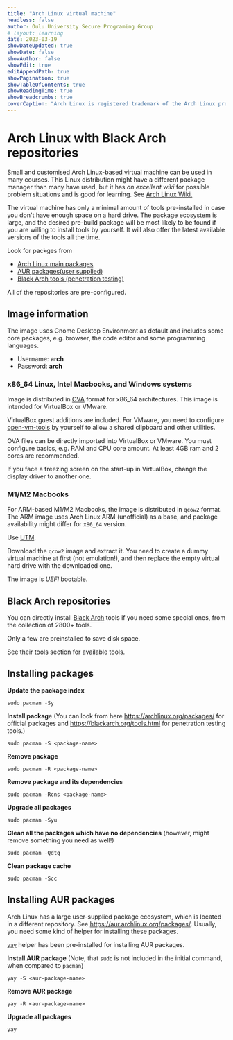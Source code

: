 ```yaml
---
title: "Arch Linux virtual machine"
headless: false
author: Oulu University Secure Programing Group
# layout: learning
date: 2023-03-19
showDateUpdated: true
showDate: false
showAuthor: false
showEdit: true
editAppendPath: true
showPagination: true 
showTableOfContents: true
showReadingTime: true
showBreadcrumbs: true
coverCaption: "Arch Linux is registered trademark of the Arch Linux project" 
---
```


# Arch Linux with Black Arch repositories

Small and customised Arch Linux-based virtual machine can be used in many courses.
This Linux distribution might have a different package manager than many have used, but it has *an excellent wiki* for possible problem situations and is good for learning.
See [Arch Linux Wiki.](https://wiki.archlinux.org/)

The virtual machine has only a minimal amount of tools pre-installed in case you don't have enough space on a hard drive.
The package ecosystem is large, and the desired pre-build package will be most likely to be found if you are willing to install tools by yourself.
It will also offer the latest available versions of the tools all the time.

Look for packges from
  * [Arch Linux main packages](https://archlinux.org/packages/)
  * [AUR packages(user supplied)](https://aur.archlinux.org/packages)
  * [Black Arch tools (penetration testing)](https://blackarch.org/tools.html)

All of the repositories are pre-configured.

## Image information

The image uses Gnome Desktop Environment as default and includes some core packages, e.g. browser, the code editor and some programming languages.

* Username: **arch**
* Password: **arch**

### x86_64 Linux, Intel Macbooks, and Windows systems

Image is distributed in [OVA](https://en.wikipedia.org/wiki/Open_Virtualization_Format) format for x86_64 architectures.
This image is intended for VirtualBox or VMware.

VirtualBox guest additions are included.
For VMware, you need to configure [open-vm-tools](https://wiki.archlinux.org/title/VMware/Install_Arch_Linux_as_a_guest#Open-VM-Tools) by yourself to allow a shared clipboard and other utilities. 

OVA files can be directly imported into VirtualBox or VMware.
You must configure basics, e.g. RAM and CPU core amount.
At least 4GB ram and 2 cores are recommended.

If you face a freezing screen on the start-up in VirtualBox, change the display driver to another one.

### M1/M2 Macbooks

For ARM-based M1/M2 Macbooks, the image is distributed in `qcow2` format.
The ARM image uses Arch Linux ARM (unofficial) as a base, and package availability might differ for `x86_64` version.

Use [UTM](https://mac.getutm.app/).

Download the `qcow2` image and extract it.
You need to create a dummy virtual machine at first (not emulation!), and then replace the empty virtual hard drive with the downloaded one.

The image is _UEFI_ bootable.


## Black Arch repositories

You can directly install [Black Arch](https://blackarch.org/) tools if you need some special ones, from the collection of 2800+ tools.

Only a few are preinstalled to save disk space.

See their [tools](https://blackarch.org/tools.html) section for available tools.


## Installing packages

**Update the package index**

```console
sudo pacman -Sy
```
    
**Install packag**e (You can look from here https://archlinux.org/packages/ for official packages and https://blackarch.org/tools.html for penetration testing tools.)

```console
sudo pacman -S <package-name>
```

**Remove package**
```console
sudo pacman -R <package-name>
```

**Remove package and its dependencies**
```console
sudo pacman -Rcns <package-name>
```

**Upgrade all packages**
```console
sudo pacman -Syu
```

**Clean all the packages which have no dependencies** (however, might remove something you need as well!)

```console
sudo pacman -Qdtq
```

**Clean package cache**
```console
sudo pacman -Scc
```

## Installing AUR packages

Arch Linux has a large user-supplied package ecosystem, which is located in a different repository.
See https://aur.archlinux.org/packages/.
Usually, you need some kind of helper for installing these packages. 

[`yay`](https://github.com/Jguer/yay) helper has been pre-installed for installing AUR packages.

**Install AUR package** (Note, that `sudo` is not included in the initial command, when compared to `pacman`)

```console
yay -S <aur-package-name>
```
**Remove AUR package**

```console
yay -R <aur-package-name>
```

**Upgrade all packages**
```console
yay
```
